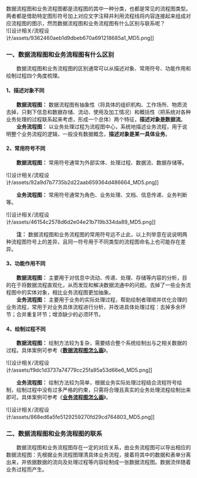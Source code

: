 数据流程图和业务流程图都是流程图的其中一种分类，也都是常见的流程图类型。两者都是借助特定图形符号加上对应文字注释并利用流程线将内容连接起来组成对应流程图的图示，然而数据流程图和业务流程图有什么区别与联系呢？  
![[设计相关/流程设计/assets/9362460aeb1d9dbeb670a691218685a1_MD5.png]]

  

### 一、数据流程图和业务流程图有什么区别

  数据流程图和业务流程图的区别通常可以从描述对象、常用符号、功能作用和绘制过程四个角度梳理。  

#### 1、描述对象不同

  **数据流程图：** 数据流程图有抽象性（将具体的组织机构、工作场所、物质流去掉，只剩下信息和数据存储、流动、使用及加工情况）和概括性（把系统对各种业务处理的过程联系起来考虑，形成一个总体）两个特征，**描述对象是数据流**。  
  **业务流程图：** 以业务处理过程为流程图中心，系统地描述业务流程，用于说明整个业务流程的逻辑，一般没有数据概念，**描述对象是某一具体业务**。  
  

#### 2、常用符号不同

  **数据流程图：** 常用符号通常为外部实体、处理过程、数据流、数据存储等。  
  

![[设计相关/流程设计/assets/92a9d7b7735b2d22aab659364d486664_MD5.png]]

  
  **业务流程图：** 常用符号通常为角色、业务处理、文档、信息传递、业务判断等。  
  

![[设计相关/流程设计/assets/46154c2578d6d2e04e21b719b334da89_MD5.png]]

  
  **注：** 数据流程图和业务流程图的常用符号远不止此，以上列举意在说说明两种流程图符号上的差异，且同一符号用于不同类型的流程图命名上也可能存在差异。  
  

#### 3、功能作用不同

  **数据流程图：** 主要用于对信息中流动、传递、处理、存储等内容的分析，目的在于将数据流程直观化，从而发现和解决数据流通中的问题。去掉了一些业务流程图中的实体对象，相比业务流程图更加抽象。  
  **业务流程图：** 主要用于业务的实际处理过程，帮助绘制者理顺并优化合理的业务流程，常用于对业务具体流程进行分析，并改进具体处理过程：去掉多余环节；合并重复环节；增添缺少的必须环节。  
  

#### 4、绘制过程不同

  **数据流程图：** 绘制方法较为复杂，需要结合整个系统绘制出与之相关数据的过程。具体案例可参考《[**数据流程图怎么画**](https://www.liuchengtu.com/tutorial/shujumuban.html)》。  
  

![[设计相关/流程设计/assets/f9dc1d3737a74779cc25fa95a53d66e6_MD5.png]]

  
  **业务流程图：** 绘制方法较为简单，根据业务实际处理过程结合流程符号绘制，绘制过程中没有过多严格的约束，只需将合理且真实的业务处理流程绘制出来即可。具体案例可参考《[**业务流程图怎么画**](https://www.liuchengtu.com/tutorial/ywlctzmh.html)》。  
  

![[设计相关/流程设计/assets/868ed6a5fe5129259270fd29cd764803_MD5.png]]

  

### 二、数据流程图和业务流程图的联系

  数据流程图和业务流程图存在一定的对应关系，由业务流程图可以导出相应的数据流程图：先根据业务流程图理清具体业务流程，接着将其中的数据和表单分离出来，并依据数据的流向及处理过程等内容绘制成一张数据流程图。数据流伴随着业务过程而产生。
